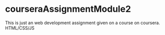 # courseraAssignmentModule2
This is just an web development assignment given on a course on coursera. HTML/CSS/JS
